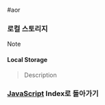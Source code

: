 #aor 
### 로컬 스토리지
>[!note]
>#### Local Storage
>
>>Description


### [JavaScript](../../../Dev-Index/JavaScript.md) Index로 돌아가기